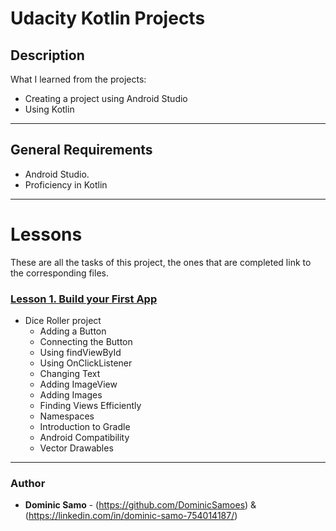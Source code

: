 # Udacity Kotlin Projects

## Description

What I learned from the projects:

* Creating a project using Android Studio
* Using Kotlin

---

## General Requirements
* Android Studio.
* Proficiency in Kotlin

---

# Lessons

These are all the tasks of this project, the ones that are completed link to the corresponding files.

### [Lesson 1. Build your First App ](./DiceRoller)
* Dice Roller project
	- Adding a Button
	- Connecting the Button
	- Using findViewById
	- Using OnClickListener
	- Changing Text
	- Adding ImageView
	- Adding Images
	- Finding Views Efficiently
	- Namespaces
	- Introduction to Gradle
	- Android Compatibility
	- Vector Drawables


---

### Author
* **Dominic Samo** - (https://github.com/DominicSamoes) & (https://linkedin.com/in/dominic-samo-754014187/)
